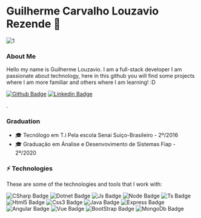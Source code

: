 # Guilherme Carvalho Louzavio Rezende 👋 

![1](https://github-readme-stats.vercel.app/api/top-langs/?username=guilhermelouzavio&theme=blue-green)


### About Me

Hello my name is Guilherme Louzavio. I am a full-stack developer I am passionate about technology, here in this github you will find some projects where I am more familiar and others where I am learning! :D


[![Github Badge](https://img.shields.io/badge/-Github-000?style=flat-square&logo=Github&logoColor=white&link=https://github.com/guilhermelouzavio)](https://github.com/guilhermelouzavio)
[![Linkedin Badge](https://img.shields.io/badge/-LinkedIn-blue?style=flat-square&logo=Linkedin&logoColor=white&link=https://www.linkedin.com/in/guilherme-louzavio-6a9200151/)](https://www.linkedin.com/in/guilherme-louzavio-6a9200151/)

.
### Graduation


* 🎓 Tecnólogo em T.i Pela escola Senai Suiço-Brasileiro - 2º/2016
* 🎓 Graduação em Ánalise e Desenvovimento de Sistemas Fiap - 2º/2020


### ⚡ Technologies

These are some of the technologies and tools that I work with:

![CSharp Badge](https://img.shields.io/badge/c%20sharp-%23239120.svg?&style=for-the-badge&logo=c%20sharp&logoColor=white)
![Dotnet Badge](https://img.shields.io/badge/dotnet-net%23239120.svg?color=5C2D91&style=for-the-badge&logo=.net&logoColor=white)
![Js Badge](https://img.shields.io/badge/javascript-%23F7DF1E.svg?&style=for-the-badge&logo=javascript&logoColor=black)
![Node Badge](https://img.shields.io/badge/node.js%20-%2343853D.svg?&style=for-the-badge&logo=node.js&logoColor=white)
![Ts Badge](https://img.shields.io/badge/typescript%20-%23007ACC.svg?&style=for-the-badge&logo=typescript&logoColor=white)
![Html5 Badge](https://img.shields.io/badge/html5%20-%23E34F26.svg?&style=for-the-badge&logo=html5&logoColor=white)
![Css3 Badge](https://img.shields.io/badge/css3%20-%231572B6.svg?&style=for-the-badge&logo=css3&logoColor=white)
![Java Badge](https://img.shields.io/badge/java-%23ED8B00.svg?&style=for-the-badge&logo=java&logoColor=white)
![Express Badge](https://img.shields.io/badge/express.js%20-%23404d59.svg?&style=for-the-badge)
![Angular Badge](https://img.shields.io/badge/angular%20-%23DD0031.svg?&style=for-the-badge&logo=angular&logoColor=white)
![Vue Badge](https://img.shields.io/badge/vuejs%20-%2335495e.svg?&style=for-the-badge&logo=vue.js&logoColor=%234FC08D)
![BootStrap Badge](https://img.shields.io/badge/bootstrap%20-%23563D7C.svg?&style=for-the-badge&logo=bootstrap&logoColor=white)
![MongoDb Badge](https://img.shields.io/badge/MongoDB-%234ea94b.svg?&style=for-the-badge&logo=mongodb&logoColor=white)






